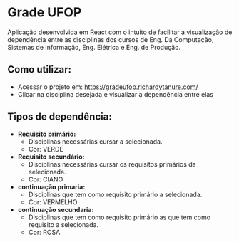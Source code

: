 # Grade UFOP
Aplicação desenvolvida em React com o intuito de facilitar a visualização de dependência entre as disciplinas dos cursos de Eng. Da Computação, Sistemas de Informação, Eng. Elétrica e Eng. de Produção.

## Como utilizar:
- Acessar o projeto em: https://gradeufop.richardytanure.com/
- Clicar na disciplina desejada e visualizar a dependência entre elas

## Tipos de dependência:
- <b>Requisito primário:  </b>
  - Disciplinas necessárias cursar a selecionada.
  - Cor: VERDE
- <b>Requisito secundário: </b>
  - Disciplinas necessárias cursar os requisitos primários da selecionada.
  - Cor: CIANO
- <b>continuação primaria:  </b>
  - Disciplinas que tem como requisito primário a selecionada.
  - Cor: VERMELHO
- <b>continuação secundaria: </b>
  - Disciplinas que tem como requisito primário as que tem como requisito a selecionada.
  - Cor: ROSA
